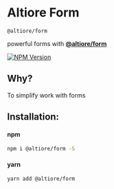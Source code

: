 # Altiore Form

`@altiore/form`

powerful forms with [**@altiore/form**](https://www.npmjs.com/package/@altiore/form)

<a href="https://www.npmjs.com/package/@altiore/form" target="_blank">
  <img src="https://img.shields.io/npm/v/@altiore/form.svg" alt="NPM Version" />
</a>

## Why?

To simplify work with forms

## Installation:

#### npm

```bash
npm i @altiore/form -S
```

#### yarn

```bash
yarn add @altiore/form
```
